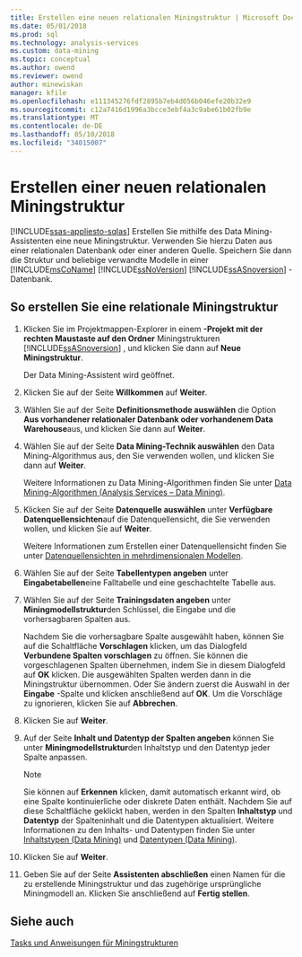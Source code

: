 ```yaml
---
title: Erstellen eine neuen relationalen Miningstruktur | Microsoft Docs
ms.date: 05/01/2018
ms.prod: sql
ms.technology: analysis-services
ms.custom: data-mining
ms.topic: conceptual
ms.author: owend
ms.reviewer: owend
author: minewiskan
manager: kfile
ms.openlocfilehash: e111345276fdf2895b7eb4d056b046efe20b32e9
ms.sourcegitcommit: c12a7416d1996a3bcce3ebf4a3c9abe61b02fb9e
ms.translationtype: MT
ms.contentlocale: de-DE
ms.lasthandoff: 05/10/2018
ms.locfileid: "34015007"
---
```

# <a name="create-a-new-relational-mining-structure"></a>Erstellen einer neuen relationalen Miningstruktur
[!INCLUDE[ssas-appliesto-sqlas](../../includes/ssas-appliesto-sqlas.md)]
  Erstellen Sie mithilfe des Data Mining-Assistenten eine neue Miningstruktur. Verwenden Sie hierzu Daten aus einer relationalen Datenbank oder einer anderen Quelle. Speichern Sie dann die Struktur und beliebige verwandte Modelle in einer [!INCLUDE[msCoName](../../includes/msconame-md.md)] [!INCLUDE[ssNoVersion](../../includes/ssnoversion-md.md)] [!INCLUDE[ssASnoversion](../../includes/ssasnoversion-md.md)] -Datenbank.  
  
## <a name="to-create-a-relational-mining-structure"></a>So erstellen Sie eine relationale Miningstruktur  
  
1.  Klicken Sie im Projektmappen-Explorer in einem **-Projekt mit der rechten Maustaste auf den Ordner** Miningstrukturen [!INCLUDE[ssASnoversion](../../includes/ssasnoversion-md.md)] , und klicken Sie dann auf **Neue Miningstruktur**.  
  
     Der Data Mining-Assistent wird geöffnet.  
  
2.  Klicken Sie auf der Seite **Willkommen** auf **Weiter**.  
  
3.  Wählen Sie auf der Seite **Definitionsmethode auswählen** die Option **Aus vorhandener relationaler Datenbank oder vorhandenem Data Warehouse**aus, und klicken Sie dann auf **Weiter**.  
  
4.  Wählen Sie auf der Seite **Data Mining-Technik auswählen** den Data Mining-Algorithmus aus, den Sie verwenden wollen, und klicken Sie dann auf **Weiter**.  
  
     Weitere Informationen zu Data Mining-Algorithmen finden Sie unter [Data Mining-Algorithmen &#40;Analysis Services – Data Mining&#41;](../../analysis-services/data-mining/data-mining-algorithms-analysis-services-data-mining.md).  
  
5.  Klicken Sie auf der Seite **Datenquelle auswählen** unter **Verfügbare Datenquellensichten**auf die Datenquellensicht, die Sie verwenden wollen, und klicken Sie auf **Weiter**.  
  
     Weitere Informationen zum Erstellen einer Datenquellensicht finden Sie unter [Datenquellensichten in mehrdimensionalen Modellen](../../analysis-services/multidimensional-models/data-source-views-in-multidimensional-models.md).  
  
6.  Wählen Sie auf der Seite **Tabellentypen angeben** unter **Eingabetabellen**eine Falltabelle und eine geschachtelte Tabelle aus.  
  
7.  Wählen Sie auf der Seite **Trainingsdaten angeben** unter **Miningmodellstruktur**den Schlüssel, die Eingabe und die vorhersagbaren Spalten aus.  
  
     Nachdem Sie die vorhersagbare Spalte ausgewählt haben, können Sie auf die Schaltfläche **Vorschlagen** klicken, um das Dialogfeld **Verbundene Spalten vorschlagen** zu öffnen. Sie können die vorgeschlagenen Spalten übernehmen, indem Sie in diesem Dialogfeld auf **OK** klicken. Die ausgewählten Spalten werden dann in die Miningstruktur übernommen. Oder Sie ändern zuerst die Auswahl in der **Eingabe** -Spalte und klicken anschließend auf **OK**. Um die Vorschläge zu ignorieren, klicken Sie auf **Abbrechen**.  
  
8.  Klicken Sie auf **Weiter**.  
  
9. Auf der Seite **Inhalt und Datentyp der Spalten angeben** können Sie unter **Miningmodellstruktur**den Inhaltstyp und den Datentyp jeder Spalte anpassen.  
  
    > [!NOTE]  
    >  Sie können auf **Erkennen** klicken, damit automatisch erkannt wird, ob eine Spalte kontinuierliche oder diskrete Daten enthält. Nachdem Sie auf diese Schaltfläche geklickt haben, werden in den Spalten **Inhaltstyp** und **Datentyp** der Spalteninhalt und die Datentypen aktualisiert. Weitere Informationen zu den Inhalts- und Datentypen finden Sie unter [Inhaltstypen &#40;Data Mining&#41;](../../analysis-services/data-mining/content-types-data-mining.md) und [Datentypen &#40;Data Mining&#41;](../../analysis-services/data-mining/data-types-data-mining.md).  
  
10. Klicken Sie auf **Weiter**.  
  
11. Geben Sie auf der Seite **Assistenten abschließen** einen Namen für die zu erstellende Miningstruktur und das zugehörige ursprüngliche Miningmodell an. Klicken Sie anschließend auf **Fertig stellen**.  
  
## <a name="see-also"></a>Siehe auch  
 [Tasks und Anweisungen für Miningstrukturen](../../analysis-services/data-mining/mining-structure-tasks-and-how-tos.md)  
  
  
